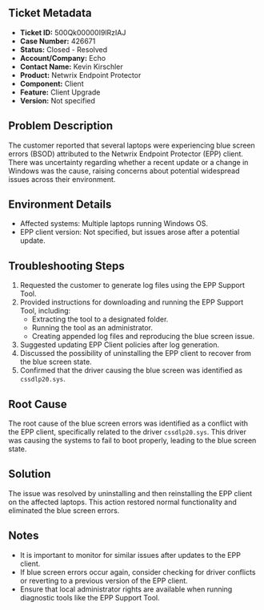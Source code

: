 ## Ticket Metadata
- **Ticket ID:** 500Qk00000I9lRzIAJ
- **Case Number:** 426671
- **Status:** Closed - Resolved
- **Account/Company:** Echo
- **Contact Name:** Kevin Kirschler
- **Product:** Netwrix Endpoint Protector
- **Component:** Client
- **Feature:** Client Upgrade
- **Version:** Not specified

## Problem Description
The customer reported that several laptops were experiencing blue screen errors (BSOD) attributed to the Netwrix Endpoint Protector (EPP) client. There was uncertainty regarding whether a recent update or a change in Windows was the cause, raising concerns about potential widespread issues across their environment.

## Environment Details
- Affected systems: Multiple laptops running Windows OS.
- EPP client version: Not specified, but issues arose after a potential update.

## Troubleshooting Steps
1. Requested the customer to generate log files using the EPP Support Tool.
2. Provided instructions for downloading and running the EPP Support Tool, including:
   - Extracting the tool to a designated folder.
   - Running the tool as an administrator.
   - Creating appended log files and reproducing the blue screen issue.
3. Suggested updating EPP Client policies after log generation.
4. Discussed the possibility of uninstalling the EPP client to recover from the blue screen state.
5. Confirmed that the driver causing the blue screen was identified as `cssdlp20.sys`.

## Root Cause
The root cause of the blue screen errors was identified as a conflict with the EPP client, specifically related to the driver `cssdlp20.sys`. This driver was causing the systems to fail to boot properly, leading to the blue screen state.

## Solution
The issue was resolved by uninstalling and then reinstalling the EPP client on the affected laptops. This action restored normal functionality and eliminated the blue screen errors.

## Notes
- It is important to monitor for similar issues after updates to the EPP client.
- If blue screen errors occur again, consider checking for driver conflicts or reverting to a previous version of the EPP client.
- Ensure that local administrator rights are available when running diagnostic tools like the EPP Support Tool.